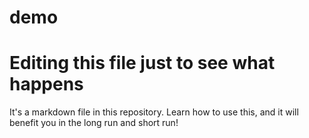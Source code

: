 # demo

# Editing this file just to see what happens

It's a markdown file in this repository. Learn how to use this, and it will benefit you in the long run and short run!
